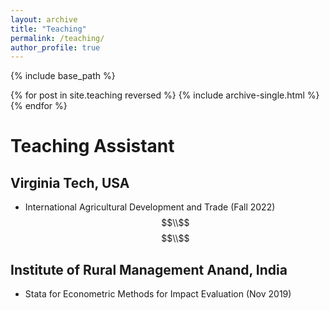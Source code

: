 ```yaml
---
layout: archive
title: "Teaching"
permalink: /teaching/
author_profile: true
---
```


{% include base_path %}

{% for post in site.teaching reversed %}
  {% include archive-single.html %}
{% endfor %}

# Teaching Assistant
## Virginia Tech, USA
- International Agricultural Development and Trade (Fall 2022) 
$$\\$$
$$\\$$

## Institute of Rural Management Anand, India
- Stata for Econometric Methods for Impact Evaluation (Nov 2019)
